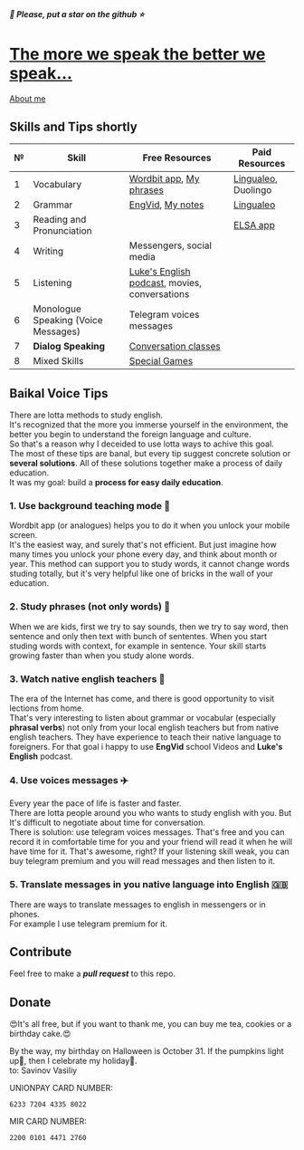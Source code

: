##### 💫 Please, put a star on the github ⭐️
# [The more we speak the better we speak...](https://t.me/baikal_voice)

[About me](src/common/1.bio.md)



## Skills and Tips shortly

| № | Skill                                             | Free Resources                                                                                                                  | Paid Resources                                |
|---|---------------------------------------------------|---------------------------------------------------------------------------------------------------------------------------------|-----------------------------------------------|
| 1 | Vocabulary                                        | [Wordbit app](https://play.google.com/store/apps/details?id=net.wordbit.enru), [My phrases](./src%2Fskills%2Fvocabulary%2Fvocabulary_print.pdf) | [Lingualeo](https://lingualeo.com/), Duolingo |
| 2 | Grammar                                           | [EngVid](https://www.youtube.com/user/engvidenglish), [My notes](src/skills/grammar/README.md)                                  | [Lingualeo](https://lingualeo.com/)           |
| 3 | Reading and Pronunciation                         |                                                                                                                                 | [ELSA app](https://elsaspeak.com/en/)         |
| 4 | Writing                                           | Messengers, social media                                                                                                        |                                               |
| 5 | Listening                                         | [Luke's English podcast](https://teacherluke.co.uk/), movies, conversations                                                     |                                               |
| 6 | Monologue Speaking (Voice Messages)               | Telegram voices messages                                                                                                        |                                               |
| 7 | **Dialog Speaking** | [Conversation classes](https://t.me/baikal_voice)                                                                               |                                               |
| 8 | Mixed Skills                                      | [Special Games](src/skills/mixed/games.md)                                                                                      |                                               |


## Baikal Voice Tips

There are lotta methods to study english.  
It's recognized that the more you immerse yourself in the environment, the better you begin to understand the 
foreign language and culture.  
So that's a reason why I deceided to use lotta ways to achive this goal.  
The most of these tips are banal, but every tip suggest concrete solution or **several solutions**.
All of these solutions together make a process of daily education.  
It was my goal: build a **process for easy daily education**.

### 1. Use background teaching mode 📲
Wordbit app (or analogues) helps you to do it when you unlock your mobile screen.  
It's the easiest way, and surely that's not efficient. But just imagine how many times you unlock your phone every day,
and think about month or year. This method can support you to study words, it cannot change words studing totally, but
it's very helpful like one of bricks in the wall of your education.

### 2. Study phrases (not only words) 🚀
When we are kids, first we try to say sounds, then we try to say word, then sentence and only then text with bunch of sententes.
When you start studing words with context, for example in sentence.  Your skill starts growing faster than when you study alone words.

### 3. Watch native english teachers 📖
The era of the Internet has come, and there is good opportunity to visit lections from home.  
That's very interesting to listen about grammar or vocabular (especially **phrasal verbs**) not only from your local english teachers
but from native english teachers. They have experience to teach their native language to foreigners.
For that goal i happy to use **EngVid** school Videos and **Luke's English** podcast.

### 4. Use voices messages ✈️
Every year the pace of life is faster and faster.  
There are lotta people around you who wants to study english with you.
But It's difficult to negotiate about time for conversation.  
There is solution: use telegram voices messages.
That's free and you can record it in comfortable time for you and your friend will read it when he will have time 
for it. That's awesome, right?
If your listening skill weak, you can buy telegram premium and you will read messages and then listen to it.  

### 5. Translate messages in you native language into English 🇬🇧
There are ways to translate messages to english in messengers or in phones.  
For example I use telegram premium for it.
## Contribute

Feel free to make a ***pull request*** to this repo.

## Donate
😍It's all free, but if you want to thank me, you can buy me tea, cookies or a birthday cake.😍 

By the way, my birthday on Halloween is October 31. If the pumpkins light up🎃, then I celebrate my holiday🎂.  
to: Savinov Vasiliy

UNIONPAY CARD NUMBER: 
```text
6233 7204 4335 8022
```

MIR CARD NUMBER:
```text
2200 0101 4471 2760
```
